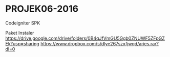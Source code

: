 # PROJEK06-2016
Codeigniter SPK

Paket Instaler
https://drive.google.com/drive/folders/0B4qJfVmGU5Ggb0ZNUWF5ZFpGZEk?usp=sharing
https://www.dropbox.com/s/dlye267szxfjwqd/aries.rar?dl=0
